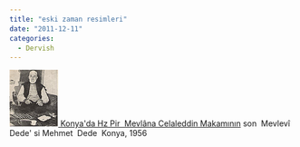 ```yaml
---
title: "eski zaman resimleri"
date: "2011-12-11"
categories: 
  - Dervish
---
```


 [![dede.jpg](../uploads/2011/12/dede.jpg) Konya'da Hz Pir  Mevlâna Celaleddin Makamının](../uploads/2011/12/dede.jpg "dede.jpg") son  Mevlevî Dede' si Mehmet  Dede  Konya, 1956
